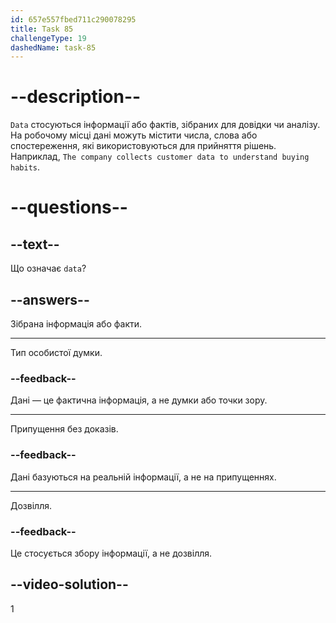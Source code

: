 ```yaml
---
id: 657e557fbed711c290078295
title: Task 85
challengeType: 19
dashedName: task-85
---
```


# --description--

`Data` стосуються інформації або фактів, зібраних для довідки чи аналізу. На робочому місці дані можуть містити числа, слова або спостереження, які використовуються для прийняття рішень. Наприклад, `The company collects customer data to understand buying habits`.

# --questions--

## --text--

Що означає `data`?

## --answers--

Зібрана інформація або факти.

---

Тип особистої думки.

### --feedback--

Дані — це фактична інформація, а не думки або точки зору.

---

Припущення без доказів.

### --feedback--

Дані базуються на реальній інформації, а не на припущеннях.

---

Дозвілля.

### --feedback--

Це стосується збору інформації, а не дозвілля.

## --video-solution--

1
